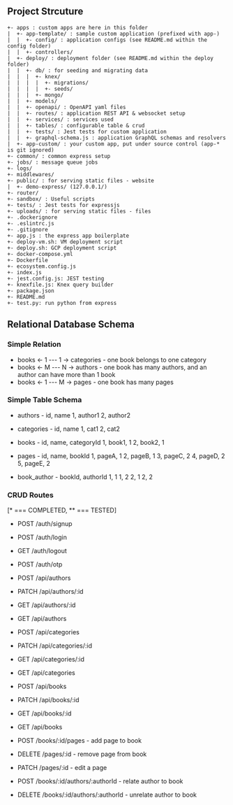 ## Project Strcuture

```
+- apps : custom apps are here in this folder
|  +- app-template/ : sample custom application (prefixed with app-)
|  |  +- config/ : application configs (see README.md within the config folder)
|  |  +- controllers/
|  +- deploy/ : deployment folder (see README.md within the deploy folder)
|  |  +- db/ : for seeding and migrating data
|  |  |  +- knex/
|  |  |  |  +- migrations/
|  |  |  |  +- seeds/
|  |  |  +- mongo/
|  |  +- models/
|  |  +- openapi/ : OpenAPI yaml files
|  |  +- routes/ : application REST API & websocket setup
|  |  +- services/ : services used
|  |  +- tables/ : configurable table & crud
|  |  +- tests/ : Jest tests for custom application
|  |  +- graphql-schema.js : application GraphQL schemas and resolvers
|  +- app-custom/ : your custom app, put under source control (app-* is git ignored)
+- common/ : common express setup
+- jobs/ : message queue jobs
+- logs/
+- middlewares/
+- public/ : for serving static files - website
|  +- demo-express/ (127.0.0.1/)
+- router/
+- sandbox/ : Useful scripts
+- tests/ : Jest tests for expressjs
+- uploads/ : for serving static files - files
+- .dockerignore
+- .eslintrc.js
+- .gitignore
+- app.js : the express app boilerplate
+- deploy-vm.sh: VM deployment script
+- deploy.sh: GCP deployment script
+- docker-compose.yml
+- Dockerfile
+- ecosystem.config.js
+- index.js
+- jest.config.js: JEST testing
+- knexfile.js: Knex query builder
+- package.json
+- README.md
+- test.py: run python from express
```


## Relational Database Schema

### Simple Relation
 * books <- 1 --- 1 -> categories - one book belongs to one category
 * books <- M --- N -> authors - one book has many authors, and an author can have more than 1 book
 * books <- 1 --- M -> pages - one book has many pages

### Simple Table Schema
 * authors - id, name
 1, author1
 2, author2

 * categories - id, name
 1, cat1
 2, cat2

 * books - id, name, categoryId
 1, book1, 1
 2, book2, 1

 * pages - id, name, bookId
 1, pageA, 1
 2, pageB, 1
 3, pageC, 2
 4, pageD, 2
 5, pageE, 2

 * book_author - bookId, authorId
 1, 1
 1, 2
 2, 1
 2, 2


### CRUD Routes
[* === COMPLETED, ** === TESTED]
* POST /auth/signup
* POST /auth/login
* GET /auth/logout
* POST /auth/otp

* POST /api/authors
* PATCH /api/authors/:id
* GET /api/authors/:id
* GET /api/authors

* POST /api/categories
* PATCH /api/categories/:id
* GET /api/categories/:id
* GET /api/categories

* POST /api/books
* PATCH /api/books/:id
* GET /api/books/:id
* GET /api/books

* POST /books/:id/pages - add page to book
* DELETE /pages/:id - remove page from book
* PATCH /pages/:id - edit a page

* POST /books/:id/authors/:authorId - relate author to book
* DELETE /books/:id/authors/:authorId - unrelate author to book


